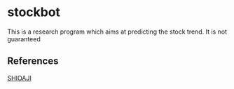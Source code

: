 # stockbot

This is a research program which aims at predicting the stock trend. It is not guaranteed 

## References
[SHIOAJI](https://sinotrade.github.io/)